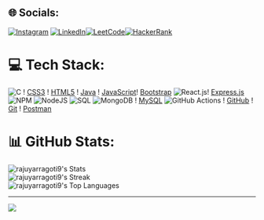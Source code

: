 <!-- - 👋 Hi, I’m Raju Yarragoti, @rajuyarragoti9
I Am Full Stack Developer 
- 👀 I’m interested in Software Development,FrontEnd Development , Backend Development 
- 🌱 I’m currently learning ReactJS,MongoDB,Java Full Stack
- 💞️ I’m looking to collaborate on Full-stack Projects and want to work with start-ups.
- 📫 How to reach me Email: rajuyarragoti9@gmail.com

<!---
rajuyarragoti9/rajuyarragoti9 is a ✨ special ✨ repository because its `README.md` (this file) appears on your GitHub profile.
You can click the Preview link to take a look at your changes.
---> 



## 🌐 Socials:
[![Instagram](https://img.shields.io/badge/Instagram-%23E4405F.svg?logo=Instagram&logoColor=white)](https://www.instagram.com/raju.18_/) [![LinkedIn](https://img.shields.io/badge/LinkedIn-%230077B5.svg?logo=linkedin&logoColor=white)](https://www.linkedin.com/in/raju-yarragoti-4a655315a/)[![LeetCode](https://img.shields.io/badge/dynamic/json?style=flat-square&labelColor=black&color=%23ffa116&label=Solved&query=solved&url=https%3A%2F%2Fleetcode-badge.vercel.app%2Fapi%2Fusers%2FLeetCode&logo=leetcode&logoColor=yellow)](https://leetcode.com/u/raju_cs/)[![HackerRank](https://img.shields.io/badge/-Hackerrank-2EC866?logo=HackerRank&logoColor=white)](https://www.hackerrank.com/profile/rajucse1818)
 

# 💻 Tech Stack:
![C](https://img.shields.io/badge/c-%2300599C.svg?style=for-the-badge&logo=c&logoColor=white) !
[CSS3](https://img.shields.io/badge/css3-%231572B6.svg?style=for-the-badge&logo=css3&logoColor=white) !
[HTML5](https://img.shields.io/badge/html5-%23E34F26.svg?style=for-the-badge&logo=html5&logoColor=white) !
[Java](https://img.shields.io/badge/java-%23ED8B00.svg?style=for-the-badge&logo=openjdk&logoColor=white) !
[JavaScript](https://img.shields.io/badge/javascript-%23323330.svg?style=for-the-badge&logo=javascript&logoColor=%23F7DF1E)!
[Bootstrap](https://img.shields.io/badge/bootstrap-%238511FA.svg?style=for-the-badge&logo=bootstrap&logoColor=white) ![React.js](https://img.shields.io/badge/-ReactJs-61DAFB?logo=react&logoColor=white&style=for-the-badge)! 
[Express.js](https://img.shields.io/badge/express.js-%23404d59.svg?style=for-the-badge&logo=express&logoColor=%2361DAFB)![NPM](https://img.shields.io/badge/NPM-%23CB3837.svg?style=for-the-badge&logo=npm&logoColor=white) 
![NodeJS](https://img.shields.io/badge/node.js-6DA55F?style=for-the-badge&logo=node.js&logoColor=white) 
![SQL](https://img.shields.io/badge/-SQL-000?&logo=MySQL&logoColor=4479A1)
 ![MongoDB](https://img.shields.io/badge/MongoDB-%234ea94b.svg?style=for-the-badge&logo=mongodb&logoColor=white) !
 [MySQL](https://img.shields.io/badge/mysql-4479A1.svg?style=for-the-badge&logo=mysql&logoColor=white) 
 ![GitHub Actions](https://img.shields.io/badge/github%20actions-%232671E5.svg?style=for-the-badge&logo=githubactions&logoColor=white) !
 [GitHub](https://img.shields.io/badge/github-%23121011.svg?style=for-the-badge&logo=github&logoColor=white) !
 [Git](https://img.shields.io/badge/git-%23F05033.svg?style=for-the-badge&logo=git&logoColor=white) !
 [Postman](https://img.shields.io/badge/Postman-FF6C37?style=for-the-badge&logo=postman&logoColor=white)
# 📊 GitHub Stats:
![rajuyarragoti9's Stats](https://github-readme-stats.vercel.app/api?username=rajuyarragoti9&theme=highcontrast&show_icons=true&hide_border=false&count_private=true)
<br/>
![rajuyarragoti9's Streak](https://github-readme-streak-stats.herokuapp.com/?user=rajuyarragoti9&theme=highcontrast&hide_border=false)<br/>
![rajuyarragoti9's Top Languages](https://github-readme-stats.vercel.app/api/top-langs/?username=rajuyarragoti9&theme=highcontrast&show_icons=true&hide_border=false&layout=compact)

---
[![](https://visitcount.itsvg.in/api?id=rajuyarragoti9&label=Profile%20Views&color=6&icon=1&pretty=false)](https://visitcount.itsvg.in)
